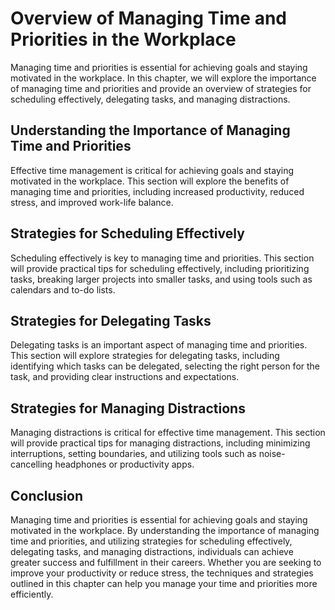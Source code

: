 Overview of Managing Time and Priorities in the Workplace
==================================================================================================

Managing time and priorities is essential for achieving goals and staying motivated in the workplace. In this chapter, we will explore the importance of managing time and priorities and provide an overview of strategies for scheduling effectively, delegating tasks, and managing distractions.

Understanding the Importance of Managing Time and Priorities
-----------------------------------------------------------------------

Effective time management is critical for achieving goals and staying motivated in the workplace. This section will explore the benefits of managing time and priorities, including increased productivity, reduced stress, and improved work-life balance.

Strategies for Scheduling Effectively
------------------------------------------------

Scheduling effectively is key to managing time and priorities. This section will provide practical tips for scheduling effectively, including prioritizing tasks, breaking larger projects into smaller tasks, and using tools such as calendars and to-do lists.

Strategies for Delegating Tasks
------------------------------------------

Delegating tasks is an important aspect of managing time and priorities. This section will explore strategies for delegating tasks, including identifying which tasks can be delegated, selecting the right person for the task, and providing clear instructions and expectations.

Strategies for Managing Distractions
-----------------------------------------------

Managing distractions is critical for effective time management. This section will provide practical tips for managing distractions, including minimizing interruptions, setting boundaries, and utilizing tools such as noise-cancelling headphones or productivity apps.

Conclusion
----------

Managing time and priorities is essential for achieving goals and staying motivated in the workplace. By understanding the importance of managing time and priorities, and utilizing strategies for scheduling effectively, delegating tasks, and managing distractions, individuals can achieve greater success and fulfillment in their careers. Whether you are seeking to improve your productivity or reduce stress, the techniques and strategies outlined in this chapter can help you manage your time and priorities more efficiently.
